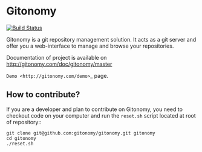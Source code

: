 Gitonomy
========

[![Build Status](https://secure.travis-ci.org/gitonomy/gitonomy.png)](https://travis-ci.org/gitonomy/gitonomy)

Gitonomy is a git repository management solution. It acts as a git server and
offer you a web-interface to manage and browse your repositories.

Documentation of project is available on http://gitonomy.com/doc/gitonomy/master

`Demo <http://gitonomy.com/demo>`_ page.

How to contribute?
------------------

If you are a developer and plan to contribute on Gitonomy, you need to checkout
code on your computer and run the ``reset.sh`` script located at root of repository::

    git clone git@github.com:gitonomy/gitonomy.git gitonomy
    cd gitonomy
    ./reset.sh
